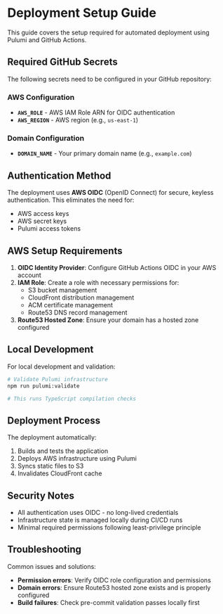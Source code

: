 # Deployment Setup Guide

This guide covers the setup required for automated deployment using Pulumi and GitHub Actions.

## Required GitHub Secrets

The following secrets need to be configured in your GitHub repository:

### AWS Configuration
- **`AWS_ROLE`** - AWS IAM Role ARN for OIDC authentication
- **`AWS_REGION`** - AWS region (e.g., `us-east-1`)

### Domain Configuration  
- **`DOMAIN_NAME`** - Your primary domain name (e.g., `example.com`)

## Authentication Method

The deployment uses **AWS OIDC** (OpenID Connect) for secure, keyless authentication. This eliminates the need for:
- AWS access keys
- AWS secret keys  
- Pulumi access tokens

## AWS Setup Requirements

1. **OIDC Identity Provider**: Configure GitHub Actions OIDC in your AWS account
2. **IAM Role**: Create a role with necessary permissions for:
   - S3 bucket management
   - CloudFront distribution management
   - ACM certificate management
   - Route53 DNS record management
3. **Route53 Hosted Zone**: Ensure your domain has a hosted zone configured

## Local Development

For local development and validation:

```bash
# Validate Pulumi infrastructure
npm run pulumi:validate

# This runs TypeScript compilation checks
```

## Deployment Process

The deployment automatically:
1. Builds and tests the application
2. Deploys AWS infrastructure using Pulumi
3. Syncs static files to S3
4. Invalidates CloudFront cache

## Security Notes

- All authentication uses OIDC - no long-lived credentials
- Infrastructure state is managed locally during CI/CD runs
- Minimal required permissions following least-privilege principle

## Troubleshooting

Common issues and solutions:
- **Permission errors**: Verify OIDC role configuration and permissions
- **Domain errors**: Ensure Route53 hosted zone exists and is properly configured
- **Build failures**: Check pre-commit validation passes locally first